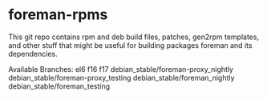foreman-rpms
============
This git repo contains rpm and deb build files, patches, gen2rpm templates, and other stuff that might be useful for building packages foreman and its dependencies.

Available Branches:
el6
f16
f17
debian_stable/foreman-proxy_nightly
debian_stable/foreman-proxy_testing
debian_stable/foreman_nightly
debian_stable/foreman_testing
